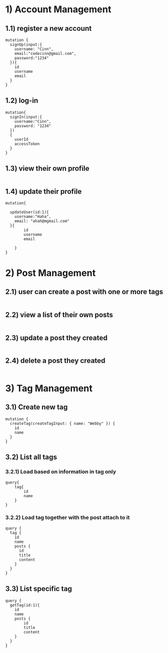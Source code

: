 # 1) Account Management
## 1.1) register a new account
```
mutation {
  signUp(input:{
    username: "Cinn",
    email:"codecinn@gmail.com",
    password:"1234"
  }){
    id 
    username
    email
  }
}
```


## 1.2) log-in 
```
mutation{
  signIn(input:{
    username:"Cinn",
    password: "1234"
  })
  {
    userId
    accessToken
  }
}
```

## 1.3) view their own profile
```
```

## 1.4) update their profile
```
mutation{
  
  updateUser(id:1){
    username:"Haha",
    email: "ahah@mgmail.com"
  }{
        id 
        username
        email
  
	}
}
```


# 2) Post Management
## 2.1) user can create a post with one or more tags
```
```
## 2.2) view a list of their own posts
```
```
## 2.3) update a post they created 
```
```
## 2.4) delete a post they created 
```
```

# 3) Tag Management

## 3.1) Create new tag
```
mutation {
  createTag(createTagInput: { name: "Webby" }) {
    id
    name
  }
}
```

## 3.2) List all tags
### 3.2.1) Load based on information in tag only
```
query{
    tag{
        id
        name
    }
}
```

### 3.2.2) Load tag together with the post attach to it
```
query {
  tag {
    id
    name
    posts {
      id
      title
      content
    }
  }
}
```

## 3.3) List specific tag
```
query {
  getTag(id:1){
    id
    name
    posts {
        id
        title 
        content
    }
  }
}
```

